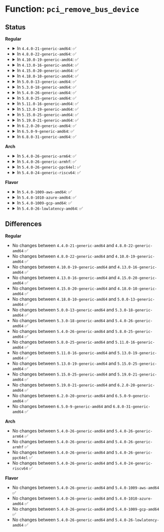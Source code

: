 # Function: <code>pci_remove_bus_device</code>

## Status
<b>Regular</b>
<ul>
<li>
<details>
<summary>In <code>4.4.0-21-generic-amd64</code>: ✅</summary>

```c
void pci_remove_bus_device(struct pci_dev * dev)
```

```json
{
  "name": "pci_remove_bus_device",
  "collision_type": "Unique Static",
  "inline_type": "No",
  "funcs": [
    {
      "addr": 18446744071583248800,
      "name": "pci_remove_bus_device",
      "external": false,
      "loc": "drivers/pci/remove.c:82",
      "file": "drivers/pci/remove.c",
      "inline": "seen, unknown",
      "caller_inline": [],
      "caller_func": [
        "drivers/pci/remove.c:pci_remove_bus_device",
        "drivers/pci/remove.c:pci_stop_and_remove_bus_device_locked"
      ]
    }
  ],
  "symbols": [
    {
      "addr": 18446744071583248800,
      "name": "pci_remove_bus_device",
      "section": ".text",
      "bind": "STB_LOCAL",
      "size": 244
    }
  ]
}
```
</details>
</li>
<li>
<details>
<summary>In <code>4.8.0-22-generic-amd64</code>: ✅</summary>

```c
void pci_remove_bus_device(struct pci_dev * dev)
```

```json
{
  "name": "pci_remove_bus_device",
  "collision_type": "Unique Static",
  "inline_type": "No",
  "funcs": [
    {
      "addr": 18446744071583558160,
      "name": "pci_remove_bus_device",
      "external": false,
      "loc": "drivers/pci/remove.c:86",
      "file": "drivers/pci/remove.c",
      "inline": "seen, unknown",
      "caller_inline": [],
      "caller_func": [
        "drivers/pci/remove.c:pci_stop_and_remove_bus_device_locked",
        "drivers/pci/remove.c:pci_remove_bus_device"
      ]
    }
  ],
  "symbols": [
    {
      "addr": 18446744071583558160,
      "name": "pci_remove_bus_device",
      "section": ".text",
      "bind": "STB_LOCAL",
      "size": 244
    }
  ]
}
```
</details>
</li>
<li>
<details>
<summary>In <code>4.10.0-19-generic-amd64</code>: ✅</summary>

```c
void pci_remove_bus_device(struct pci_dev * dev)
```

```json
{
  "name": "pci_remove_bus_device",
  "collision_type": "Unique Static",
  "inline_type": "No",
  "funcs": [
    {
      "addr": 18446744071583695024,
      "name": "pci_remove_bus_device",
      "external": false,
      "loc": "drivers/pci/remove.c:86",
      "file": "drivers/pci/remove.c",
      "inline": "seen, unknown",
      "caller_inline": [],
      "caller_func": [
        "drivers/pci/remove.c:pci_stop_and_remove_bus_device_locked",
        "drivers/pci/remove.c:pci_remove_bus_device"
      ]
    }
  ],
  "symbols": [
    {
      "addr": 18446744071583695024,
      "name": "pci_remove_bus_device",
      "section": ".text",
      "bind": "STB_LOCAL",
      "size": 244
    }
  ]
}
```
</details>
</li>
<li>
<details>
<summary>In <code>4.13.0-16-generic-amd64</code>: ✅</summary>

```c
void pci_remove_bus_device(struct pci_dev * dev)
```

```json
{
  "name": "pci_remove_bus_device",
  "collision_type": "Unique Static",
  "inline_type": "No",
  "funcs": [
    {
      "addr": 18446744071583735520,
      "name": "pci_remove_bus_device",
      "external": false,
      "loc": "drivers/pci/remove.c:86",
      "file": "drivers/pci/remove.c",
      "inline": "seen, unknown",
      "caller_inline": [],
      "caller_func": [
        "drivers/pci/remove.c:pci_stop_and_remove_bus_device_locked",
        "drivers/pci/remove.c:pci_remove_bus_device",
        "drivers/pci/remove.c:pci_remove_bus_device"
      ]
    }
  ],
  "symbols": [
    {
      "addr": 18446744071583735520,
      "name": "pci_remove_bus_device",
      "section": ".text",
      "bind": "STB_LOCAL",
      "size": 247
    }
  ]
}
```
</details>
</li>
<li>
<details>
<summary>In <code>4.15.0-20-generic-amd64</code>: ✅</summary>

```c
void pci_remove_bus_device(struct pci_dev * dev)
```

```json
{
  "name": "pci_remove_bus_device",
  "collision_type": "Unique Static",
  "inline_type": "No",
  "funcs": [
    {
      "addr": 18446744071583994176,
      "name": "pci_remove_bus_device",
      "external": false,
      "loc": "drivers/pci/remove.c:86",
      "file": "drivers/pci/remove.c",
      "inline": "seen, unknown",
      "caller_inline": [],
      "caller_func": [
        "drivers/pci/remove.c:pci_stop_and_remove_bus_device_locked",
        "drivers/pci/remove.c:pci_remove_bus_device",
        "drivers/pci/remove.c:pci_remove_bus_device"
      ]
    }
  ],
  "symbols": [
    {
      "addr": 18446744071583994176,
      "name": "pci_remove_bus_device",
      "section": ".text",
      "bind": "STB_LOCAL",
      "size": 247
    }
  ]
}
```
</details>
</li>
<li>
<details>
<summary>In <code>4.18.0-10-generic-amd64</code>: ✅</summary>

```c
void pci_remove_bus_device(struct pci_dev * dev)
```

```json
{
  "name": "pci_remove_bus_device",
  "collision_type": "Unique Static",
  "inline_type": "No",
  "funcs": [
    {
      "addr": 18446744071584188624,
      "name": "pci_remove_bus_device",
      "external": false,
      "loc": "drivers/pci/remove.c:88",
      "file": "drivers/pci/remove.c",
      "inline": "seen, unknown",
      "caller_inline": [],
      "caller_func": [
        "drivers/pci/remove.c:pci_stop_and_remove_bus_device_locked",
        "drivers/pci/remove.c:pci_remove_bus_device",
        "drivers/pci/remove.c:pci_remove_bus_device"
      ]
    }
  ],
  "symbols": [
    {
      "addr": 18446744071584188624,
      "name": "pci_remove_bus_device",
      "section": ".text",
      "bind": "STB_LOCAL",
      "size": 247
    }
  ]
}
```
</details>
</li>
<li>
<details>
<summary>In <code>5.0.0-13-generic-amd64</code>: ✅</summary>

```c
void pci_remove_bus_device(struct pci_dev * dev)
```

```json
{
  "name": "pci_remove_bus_device",
  "collision_type": "Unique Static",
  "inline_type": "No",
  "funcs": [
    {
      "addr": 18446744071584277312,
      "name": "pci_remove_bus_device",
      "external": false,
      "loc": "drivers/pci/remove.c:85",
      "file": "drivers/pci/remove.c",
      "inline": "seen, unknown",
      "caller_inline": [],
      "caller_func": [
        "drivers/pci/remove.c:pci_stop_and_remove_bus_device_locked",
        "drivers/pci/remove.c:pci_remove_bus_device",
        "drivers/pci/remove.c:pci_remove_bus_device"
      ]
    }
  ],
  "symbols": [
    {
      "addr": 18446744071584277312,
      "name": "pci_remove_bus_device",
      "section": ".text",
      "bind": "STB_LOCAL",
      "size": 255
    }
  ]
}
```
</details>
</li>
<li>
<details>
<summary>In <code>5.3.0-18-generic-amd64</code>: ✅</summary>

```c
void pci_remove_bus_device(struct pci_dev * dev)
```

```json
{
  "name": "pci_remove_bus_device",
  "collision_type": "Unique Static",
  "inline_type": "No",
  "funcs": [
    {
      "addr": 18446744071584471792,
      "name": "pci_remove_bus_device",
      "external": false,
      "loc": "drivers/pci/remove.c:85",
      "file": "drivers/pci/remove.c",
      "inline": "seen, unknown",
      "caller_inline": [],
      "caller_func": [
        "drivers/pci/remove.c:pci_stop_and_remove_bus_device_locked",
        "drivers/pci/remove.c:pci_remove_bus_device",
        "drivers/pci/remove.c:pci_remove_bus_device"
      ]
    }
  ],
  "symbols": [
    {
      "addr": 18446744071584471792,
      "name": "pci_remove_bus_device",
      "section": ".text",
      "bind": "STB_LOCAL",
      "size": 253
    }
  ]
}
```
</details>
</li>
<li>
<details>
<summary>In <code>5.4.0-26-generic-amd64</code>: ✅</summary>

```c
void pci_remove_bus_device(struct pci_dev * dev)
```

```json
{
  "name": "pci_remove_bus_device",
  "collision_type": "Unique Static",
  "inline_type": "No",
  "funcs": [
    {
      "addr": 18446744071584607072,
      "name": "pci_remove_bus_device",
      "external": false,
      "loc": "drivers/pci/remove.c:85",
      "file": "drivers/pci/remove.c",
      "inline": "seen, unknown",
      "caller_inline": [],
      "caller_func": [
        "drivers/pci/remove.c:pci_stop_and_remove_bus_device_locked",
        "drivers/pci/remove.c:pci_remove_bus_device",
        "drivers/pci/remove.c:pci_remove_bus_device"
      ]
    }
  ],
  "symbols": [
    {
      "addr": 18446744071584607072,
      "name": "pci_remove_bus_device",
      "section": ".text",
      "bind": "STB_LOCAL",
      "size": 253
    }
  ]
}
```
</details>
</li>
<li>
<details>
<summary>In <code>5.8.0-25-generic-amd64</code>: ✅</summary>

```c
void pci_remove_bus_device(struct pci_dev * dev)
```

```json
{
  "name": "pci_remove_bus_device",
  "collision_type": "Unique Static",
  "inline_type": "No",
  "funcs": [
    {
      "addr": 18446744071585284064,
      "name": "pci_remove_bus_device",
      "external": false,
      "loc": "drivers/pci/remove.c:85",
      "file": "drivers/pci/remove.c",
      "inline": "seen, unknown",
      "caller_inline": [],
      "caller_func": [
        "drivers/pci/remove.c:pci_stop_and_remove_bus_device_locked",
        "drivers/pci/remove.c:pci_remove_bus_device",
        "drivers/pci/remove.c:pci_remove_bus_device"
      ]
    }
  ],
  "symbols": [
    {
      "addr": 18446744071585284064,
      "name": "pci_remove_bus_device",
      "section": ".text",
      "bind": "STB_LOCAL",
      "size": 253
    }
  ]
}
```
</details>
</li>
<li>
<details>
<summary>In <code>5.11.0-16-generic-amd64</code>: ✅</summary>

```c
void pci_remove_bus_device(struct pci_dev * dev)
```

```json
{
  "name": "pci_remove_bus_device",
  "collision_type": "Unique Static",
  "inline_type": "No",
  "funcs": [
    {
      "addr": 18446744071585438624,
      "name": "pci_remove_bus_device",
      "external": false,
      "loc": "drivers/pci/remove.c:85",
      "file": "drivers/pci/remove.c",
      "inline": "seen, unknown",
      "caller_inline": [],
      "caller_func": [
        "drivers/pci/remove.c:pci_stop_and_remove_bus_device_locked",
        "drivers/pci/remove.c:pci_remove_bus_device",
        "drivers/pci/remove.c:pci_remove_bus_device"
      ]
    }
  ],
  "symbols": [
    {
      "addr": 18446744071585438624,
      "name": "pci_remove_bus_device",
      "section": ".text",
      "bind": "STB_LOCAL",
      "size": 253
    }
  ]
}
```
</details>
</li>
<li>
<details>
<summary>In <code>5.13.0-19-generic-amd64</code>: ✅</summary>

```c
void pci_remove_bus_device(struct pci_dev * dev)
```

```json
{
  "name": "pci_remove_bus_device",
  "collision_type": "Unique Static",
  "inline_type": "No",
  "funcs": [
    {
      "addr": 18446744071585318736,
      "name": "pci_remove_bus_device",
      "external": false,
      "loc": "drivers/pci/remove.c:87",
      "file": "drivers/pci/remove.c",
      "inline": "seen, unknown",
      "caller_inline": [],
      "caller_func": [
        "drivers/pci/remove.c:pci_stop_and_remove_bus_device_locked",
        "drivers/pci/remove.c:pci_remove_bus_device",
        "drivers/pci/remove.c:pci_remove_bus_device"
      ]
    }
  ],
  "symbols": [
    {
      "addr": 18446744071585318736,
      "name": "pci_remove_bus_device",
      "section": ".text",
      "bind": "STB_LOCAL",
      "size": 253
    }
  ]
}
```
</details>
</li>
<li>
<details>
<summary>In <code>5.15.0-25-generic-amd64</code>: ✅</summary>

```c
void pci_remove_bus_device(struct pci_dev * dev)
```

```json
{
  "name": "pci_remove_bus_device",
  "collision_type": "Unique Static",
  "inline_type": "No",
  "funcs": [
    {
      "addr": 18446744071585774624,
      "name": "pci_remove_bus_device",
      "external": false,
      "loc": "drivers/pci/remove.c:86",
      "file": "drivers/pci/remove.c",
      "inline": "seen, unknown",
      "caller_inline": [],
      "caller_func": [
        "drivers/pci/remove.c:pci_stop_and_remove_bus_device_locked",
        "drivers/pci/remove.c:pci_remove_bus_device",
        "drivers/pci/remove.c:pci_remove_bus_device"
      ]
    }
  ],
  "symbols": [
    {
      "addr": 18446744071585774624,
      "name": "pci_remove_bus_device",
      "section": ".text",
      "bind": "STB_LOCAL",
      "size": 253
    }
  ]
}
```
</details>
</li>
<li>
<details>
<summary>In <code>5.19.0-21-generic-amd64</code>: ✅</summary>

```c
void pci_remove_bus_device(struct pci_dev * dev)
```

```json
{
  "name": "pci_remove_bus_device",
  "collision_type": "Unique Static",
  "inline_type": "No",
  "funcs": [
    {
      "addr": 18446744071586960656,
      "name": "pci_remove_bus_device",
      "external": false,
      "loc": "drivers/pci/remove.c:86",
      "file": "drivers/pci/remove.c",
      "inline": "seen, unknown",
      "caller_inline": [],
      "caller_func": [
        "drivers/pci/remove.c:pci_stop_and_remove_bus_device_locked",
        "drivers/pci/remove.c:pci_remove_bus_device",
        "drivers/pci/remove.c:pci_remove_bus_device"
      ]
    }
  ],
  "symbols": [
    {
      "addr": 18446744071586960656,
      "name": "pci_remove_bus_device",
      "section": ".text",
      "bind": "STB_LOCAL",
      "size": 263
    }
  ]
}
```
</details>
</li>
<li>
<details>
<summary>In <code>6.2.0-20-generic-amd64</code>: ✅</summary>

```c
void pci_remove_bus_device(struct pci_dev * dev)
```

```json
{
  "name": "pci_remove_bus_device",
  "collision_type": "Unique Static",
  "inline_type": "No",
  "funcs": [
    {
      "addr": 18446744071588124192,
      "name": "pci_remove_bus_device",
      "external": false,
      "loc": "drivers/pci/remove.c:86",
      "file": "drivers/pci/remove.c",
      "inline": "seen, unknown",
      "caller_inline": [],
      "caller_func": [
        "drivers/pci/remove.c:pci_stop_and_remove_bus_device_locked",
        "drivers/pci/remove.c:pci_remove_bus_device",
        "drivers/pci/remove.c:pci_remove_bus_device"
      ]
    }
  ],
  "symbols": [
    {
      "addr": 18446744071588124192,
      "name": "pci_remove_bus_device",
      "section": ".text",
      "bind": "STB_LOCAL",
      "size": 263
    }
  ]
}
```
</details>
</li>
<li>
<details>
<summary>In <code>6.5.0-9-generic-amd64</code>: ✅</summary>

```c
void pci_remove_bus_device(struct pci_dev * dev)
```

```json
{
  "name": "pci_remove_bus_device",
  "collision_type": "Unique Static",
  "inline_type": "No",
  "funcs": [
    {
      "addr": 18446744071588399440,
      "name": "pci_remove_bus_device",
      "external": false,
      "loc": "drivers/pci/remove.c:86",
      "file": "drivers/pci/remove.c",
      "inline": "seen, unknown",
      "caller_inline": [],
      "caller_func": [
        "drivers/pci/remove.c:pci_stop_and_remove_bus_device_locked",
        "drivers/pci/remove.c:pci_remove_bus_device",
        "drivers/pci/remove.c:pci_remove_bus_device"
      ]
    }
  ],
  "symbols": [
    {
      "addr": 18446744071588399440,
      "name": "pci_remove_bus_device",
      "section": ".text",
      "bind": "STB_LOCAL",
      "size": 293
    }
  ]
}
```
</details>
</li>
<li>
<details>
<summary>In <code>6.8.0-31-generic-amd64</code>: ✅</summary>

```c
void pci_remove_bus_device(struct pci_dev * dev)
```

```json
{
  "name": "pci_remove_bus_device",
  "collision_type": "Unique Static",
  "inline_type": "No",
  "funcs": [
    {
      "addr": 18446744071588695424,
      "name": "pci_remove_bus_device",
      "external": false,
      "loc": "drivers/pci/remove.c:87",
      "file": "drivers/pci/remove.c",
      "inline": "seen, unknown",
      "caller_inline": [],
      "caller_func": [
        "drivers/pci/remove.c:pci_stop_and_remove_bus_device_locked",
        "drivers/pci/remove.c:pci_remove_bus_device",
        "drivers/pci/remove.c:pci_remove_bus_device"
      ]
    }
  ],
  "symbols": [
    {
      "addr": 18446744071588695424,
      "name": "pci_remove_bus_device",
      "section": ".text",
      "bind": "STB_LOCAL",
      "size": 299
    }
  ]
}
```
</details>
</li>
</ul>
<b>Arch</b>
<ul>
<li>
<details>
<summary>In <code>5.4.0-26-generic-arm64</code>: ✅</summary>

```c
void pci_remove_bus_device(struct pci_dev * dev)
```

```json
{
  "name": "pci_remove_bus_device",
  "collision_type": "Unique Static",
  "inline_type": "No",
  "funcs": [
    {
      "addr": 18446603336496845856,
      "name": "pci_remove_bus_device",
      "external": false,
      "loc": "drivers/pci/remove.c:85",
      "file": "drivers/pci/remove.c",
      "inline": "seen, unknown",
      "caller_inline": [],
      "caller_func": [
        "drivers/pci/remove.c:pci_stop_and_remove_bus_device_locked",
        "drivers/pci/remove.c:pci_remove_bus_device",
        "drivers/pci/remove.c:pci_remove_bus_device"
      ]
    }
  ],
  "symbols": [
    {
      "addr": 18446603336496845856,
      "name": "pci_remove_bus_device",
      "section": ".text",
      "bind": "STB_LOCAL",
      "size": 264
    }
  ]
}
```
</details>
</li>
<li>
<details>
<summary>In <code>5.4.0-26-generic-armhf</code>: ✅</summary>

```c
void pci_remove_bus_device(struct pci_dev * dev)
```

```json
{
  "name": "pci_remove_bus_device",
  "collision_type": "Unique Static",
  "inline_type": "No",
  "funcs": [
    {
      "addr": 3230126360,
      "name": "pci_remove_bus_device",
      "external": false,
      "loc": "drivers/pci/remove.c:85",
      "file": "drivers/pci/remove.c",
      "inline": "seen, unknown",
      "caller_inline": [],
      "caller_func": [
        "drivers/pci/remove.c:pci_stop_and_remove_bus_device_locked",
        "drivers/pci/remove.c:pci_remove_bus_device",
        "drivers/pci/remove.c:pci_remove_bus_device"
      ]
    }
  ],
  "symbols": [
    {
      "addr": 3230126360,
      "name": "pci_remove_bus_device",
      "section": ".text",
      "bind": "STB_LOCAL",
      "size": 256
    }
  ]
}
```
</details>
</li>
<li>
<details>
<summary>In <code>5.4.0-26-generic-ppc64el</code>: ✅</summary>

```c
void pci_remove_bus_device(struct pci_dev * dev)
```

```json
{
  "name": "pci_remove_bus_device",
  "collision_type": "Unique Static",
  "inline_type": "No",
  "funcs": [
    {
      "addr": 13835058055290922976,
      "name": "pci_remove_bus_device",
      "external": false,
      "loc": "drivers/pci/remove.c:85",
      "file": "drivers/pci/remove.c",
      "inline": "seen, unknown",
      "caller_inline": [],
      "caller_func": [
        "drivers/pci/remove.c:pci_stop_and_remove_bus_device_locked",
        "drivers/pci/remove.c:pci_remove_bus_device",
        "drivers/pci/remove.c:pci_remove_bus_device"
      ]
    }
  ],
  "symbols": [
    {
      "addr": 13835058055290922976,
      "name": "pci_remove_bus_device",
      "section": ".text",
      "bind": "STB_LOCAL",
      "size": 368
    }
  ]
}
```
</details>
</li>
<li>
<details>
<summary>In <code>5.4.0-24-generic-riscv64</code>: ✅</summary>

```c
void pci_remove_bus_device(struct pci_dev * dev)
```

```json
{
  "name": "pci_remove_bus_device",
  "collision_type": "Unique Static",
  "inline_type": "No",
  "funcs": [
    {
      "addr": 18446743936275550384,
      "name": "pci_remove_bus_device",
      "external": false,
      "loc": "drivers/pci/remove.c:85",
      "file": "drivers/pci/remove.c",
      "inline": "seen, unknown",
      "caller_inline": [],
      "caller_func": [
        "drivers/pci/remove.c:pci_stop_and_remove_bus_device_locked",
        "drivers/pci/remove.c:pci_remove_bus_device",
        "drivers/pci/remove.c:pci_remove_bus_device"
      ]
    }
  ],
  "symbols": [
    {
      "addr": 18446743936275550384,
      "name": "pci_remove_bus_device",
      "section": ".text",
      "bind": "STB_LOCAL",
      "size": 248
    }
  ]
}
```
</details>
</li>
</ul>
<b>Flavor</b>
<ul>
<li>
<details>
<summary>In <code>5.4.0-1009-aws-amd64</code>: ✅</summary>

```c
void pci_remove_bus_device(struct pci_dev * dev)
```

```json
{
  "name": "pci_remove_bus_device",
  "collision_type": "Unique Static",
  "inline_type": "No",
  "funcs": [
    {
      "addr": 18446744071584559232,
      "name": "pci_remove_bus_device",
      "external": false,
      "loc": "drivers/pci/remove.c:85",
      "file": "drivers/pci/remove.c",
      "inline": "seen, unknown",
      "caller_inline": [],
      "caller_func": [
        "drivers/pci/remove.c:pci_stop_and_remove_bus_device_locked",
        "drivers/pci/remove.c:pci_remove_bus_device",
        "drivers/pci/remove.c:pci_remove_bus_device"
      ]
    }
  ],
  "symbols": [
    {
      "addr": 18446744071584559232,
      "name": "pci_remove_bus_device",
      "section": ".text",
      "bind": "STB_LOCAL",
      "size": 253
    }
  ]
}
```
</details>
</li>
<li>
<details>
<summary>In <code>5.4.0-1010-azure-amd64</code>: ✅</summary>

```c
void pci_remove_bus_device(struct pci_dev * dev)
```

```json
{
  "name": "pci_remove_bus_device",
  "collision_type": "Unique Static",
  "inline_type": "No",
  "funcs": [
    {
      "addr": 18446744071584487392,
      "name": "pci_remove_bus_device",
      "external": false,
      "loc": "drivers/pci/remove.c:85",
      "file": "drivers/pci/remove.c",
      "inline": "seen, unknown",
      "caller_inline": [],
      "caller_func": [
        "drivers/pci/remove.c:pci_stop_and_remove_bus_device_locked",
        "drivers/pci/remove.c:pci_remove_bus_device",
        "drivers/pci/remove.c:pci_remove_bus_device"
      ]
    }
  ],
  "symbols": [
    {
      "addr": 18446744071584487392,
      "name": "pci_remove_bus_device",
      "section": ".text",
      "bind": "STB_LOCAL",
      "size": 253
    }
  ]
}
```
</details>
</li>
<li>
<details>
<summary>In <code>5.4.0-1009-gcp-amd64</code>: ✅</summary>

```c
void pci_remove_bus_device(struct pci_dev * dev)
```

```json
{
  "name": "pci_remove_bus_device",
  "collision_type": "Unique Static",
  "inline_type": "No",
  "funcs": [
    {
      "addr": 18446744071584557232,
      "name": "pci_remove_bus_device",
      "external": false,
      "loc": "drivers/pci/remove.c:85",
      "file": "drivers/pci/remove.c",
      "inline": "seen, unknown",
      "caller_inline": [],
      "caller_func": [
        "drivers/pci/remove.c:pci_stop_and_remove_bus_device_locked",
        "drivers/pci/remove.c:pci_remove_bus_device",
        "drivers/pci/remove.c:pci_remove_bus_device"
      ]
    }
  ],
  "symbols": [
    {
      "addr": 18446744071584557232,
      "name": "pci_remove_bus_device",
      "section": ".text",
      "bind": "STB_LOCAL",
      "size": 253
    }
  ]
}
```
</details>
</li>
<li>
<details>
<summary>In <code>5.4.0-26-lowlatency-amd64</code>: ✅</summary>

```c
void pci_remove_bus_device(struct pci_dev * dev)
```

```json
{
  "name": "pci_remove_bus_device",
  "collision_type": "Unique Static",
  "inline_type": "No",
  "funcs": [
    {
      "addr": 18446744071584664976,
      "name": "pci_remove_bus_device",
      "external": false,
      "loc": "drivers/pci/remove.c:85",
      "file": "drivers/pci/remove.c",
      "inline": "seen, unknown",
      "caller_inline": [],
      "caller_func": [
        "drivers/pci/remove.c:pci_stop_and_remove_bus_device_locked",
        "drivers/pci/remove.c:pci_remove_bus_device",
        "drivers/pci/remove.c:pci_remove_bus_device"
      ]
    }
  ],
  "symbols": [
    {
      "addr": 18446744071584664976,
      "name": "pci_remove_bus_device",
      "section": ".text",
      "bind": "STB_LOCAL",
      "size": 253
    }
  ]
}
```
</details>
</li>
</ul>

## Differences
<b>Regular</b>
<ul>
<li>
No changes between <code>4.4.0-21-generic-amd64</code> and <code>4.8.0-22-generic-amd64</code> ✅
</li>
<li>
No changes between <code>4.8.0-22-generic-amd64</code> and <code>4.10.0-19-generic-amd64</code> ✅
</li>
<li>
No changes between <code>4.10.0-19-generic-amd64</code> and <code>4.13.0-16-generic-amd64</code> ✅
</li>
<li>
No changes between <code>4.13.0-16-generic-amd64</code> and <code>4.15.0-20-generic-amd64</code> ✅
</li>
<li>
No changes between <code>4.15.0-20-generic-amd64</code> and <code>4.18.0-10-generic-amd64</code> ✅
</li>
<li>
No changes between <code>4.18.0-10-generic-amd64</code> and <code>5.0.0-13-generic-amd64</code> ✅
</li>
<li>
No changes between <code>5.0.0-13-generic-amd64</code> and <code>5.3.0-18-generic-amd64</code> ✅
</li>
<li>
No changes between <code>5.3.0-18-generic-amd64</code> and <code>5.4.0-26-generic-amd64</code> ✅
</li>
<li>
No changes between <code>5.4.0-26-generic-amd64</code> and <code>5.8.0-25-generic-amd64</code> ✅
</li>
<li>
No changes between <code>5.8.0-25-generic-amd64</code> and <code>5.11.0-16-generic-amd64</code> ✅
</li>
<li>
No changes between <code>5.11.0-16-generic-amd64</code> and <code>5.13.0-19-generic-amd64</code> ✅
</li>
<li>
No changes between <code>5.13.0-19-generic-amd64</code> and <code>5.15.0-25-generic-amd64</code> ✅
</li>
<li>
No changes between <code>5.15.0-25-generic-amd64</code> and <code>5.19.0-21-generic-amd64</code> ✅
</li>
<li>
No changes between <code>5.19.0-21-generic-amd64</code> and <code>6.2.0-20-generic-amd64</code> ✅
</li>
<li>
No changes between <code>6.2.0-20-generic-amd64</code> and <code>6.5.0-9-generic-amd64</code> ✅
</li>
<li>
No changes between <code>6.5.0-9-generic-amd64</code> and <code>6.8.0-31-generic-amd64</code> ✅
</li>
</ul>
<b>Arch</b>
<ul>
<li>
No changes between <code>5.4.0-26-generic-amd64</code> and <code>5.4.0-26-generic-arm64</code> ✅
</li>
<li>
No changes between <code>5.4.0-26-generic-amd64</code> and <code>5.4.0-26-generic-armhf</code> ✅
</li>
<li>
No changes between <code>5.4.0-26-generic-amd64</code> and <code>5.4.0-26-generic-ppc64el</code> ✅
</li>
<li>
No changes between <code>5.4.0-26-generic-amd64</code> and <code>5.4.0-24-generic-riscv64</code> ✅
</li>
</ul>
<b>Flavor</b>
<ul>
<li>
No changes between <code>5.4.0-26-generic-amd64</code> and <code>5.4.0-1009-aws-amd64</code> ✅
</li>
<li>
No changes between <code>5.4.0-26-generic-amd64</code> and <code>5.4.0-1010-azure-amd64</code> ✅
</li>
<li>
No changes between <code>5.4.0-26-generic-amd64</code> and <code>5.4.0-1009-gcp-amd64</code> ✅
</li>
<li>
No changes between <code>5.4.0-26-generic-amd64</code> and <code>5.4.0-26-lowlatency-amd64</code> ✅
</li>
</ul>
